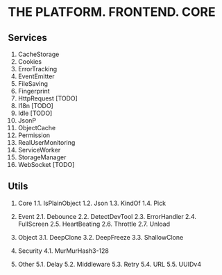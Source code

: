 # THE PLATFORM. FRONTEND. CORE

## Services

1. CacheStorage
2. Cookies
3. ErrorTracking
4. EventEmitter
5. FileSaving
6. Fingerprint
7. HttpRequest [TODO]
8. I18n [TODO]
9. Idle [TODO]
10. JsonP
11. ObjectCache
12. Permission
13. RealUserMonitoring
14. ServiceWorker
15. StorageManager
16. WebSocket [TODO]

## Utils

1. Core
1.1. IsPlainObject
1.2. Json
1.3. KindOf
1.4. Pick

2. Event
2.1. Debounce
2.2. DetectDevTool
2.3. ErrorHandler
2.4. FullScreen
2.5. HeartBeating
2.6. Throttle
2.7. Unload

3. Object
3.1. DeepClone
3.2. DeepFreeze
3.3. ShallowClone

4. Security
4.1. MurMurHash3-128

5. Other
5.1. Delay
5.2. Middleware
5.3. Retry
5.4. URL
5.5. UUIDv4
